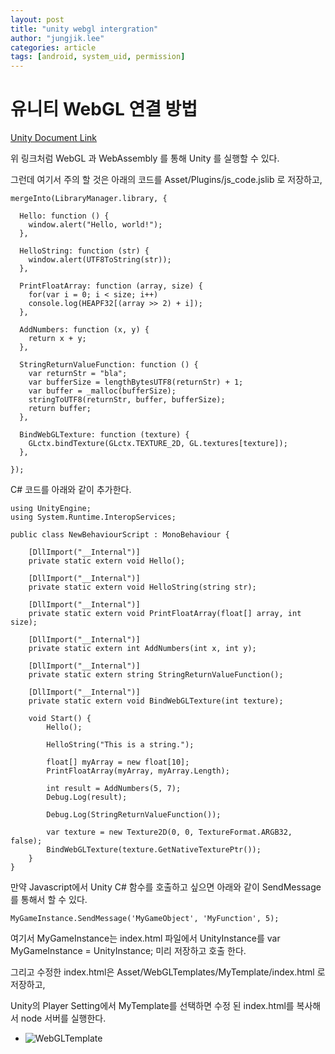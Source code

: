 ```yaml
---
layout: post
title: "unity webgl intergration"
author: "jungjik.lee"
categories: article
tags: [android, system_uid, permission]
---
```


# 유니티 WebGL 연결 방법

[Unity Document Link](https://docs.unity3d.com/Manual/webgl-interactingwithbrowserscripting.html)


위 링크처럼 WebGL 과 WebAssembly 를 통해 Unity 를 실행할 수 있다.

그런데 여기서 주의 할 것은 아래의 코드를 Asset/Plugins/js_code.jslib 로 저장하고,
<pre><code>mergeInto(LibraryManager.library, {

  Hello: function () {
    window.alert("Hello, world!");
  },

  HelloString: function (str) {
    window.alert(UTF8ToString(str));
  },

  PrintFloatArray: function (array, size) {
    for(var i = 0; i < size; i++)
    console.log(HEAPF32[(array >> 2) + i]);
  },

  AddNumbers: function (x, y) {
    return x + y;
  },

  StringReturnValueFunction: function () {
    var returnStr = "bla";
    var bufferSize = lengthBytesUTF8(returnStr) + 1;
    var buffer = _malloc(bufferSize);
    stringToUTF8(returnStr, buffer, bufferSize);
    return buffer;
  },

  BindWebGLTexture: function (texture) {
    GLctx.bindTexture(GLctx.TEXTURE_2D, GL.textures[texture]);
  },

});
</code></pre>

C# 코드를 아래와 같이 추가한다.

<pre><code>using UnityEngine;
using System.Runtime.InteropServices;

public class NewBehaviourScript : MonoBehaviour {

    [DllImport("__Internal")]
    private static extern void Hello();

    [DllImport("__Internal")]
    private static extern void HelloString(string str);

    [DllImport("__Internal")]
    private static extern void PrintFloatArray(float[] array, int size);

    [DllImport("__Internal")]
    private static extern int AddNumbers(int x, int y);

    [DllImport("__Internal")]
    private static extern string StringReturnValueFunction();

    [DllImport("__Internal")]
    private static extern void BindWebGLTexture(int texture);

    void Start() {
        Hello();
        
        HelloString("This is a string.");
        
        float[] myArray = new float[10];
        PrintFloatArray(myArray, myArray.Length);
        
        int result = AddNumbers(5, 7);
        Debug.Log(result);
        
        Debug.Log(StringReturnValueFunction());
        
        var texture = new Texture2D(0, 0, TextureFormat.ARGB32, false);
        BindWebGLTexture(texture.GetNativeTexturePtr());
    }
}
</code></pre>

만약 Javascript에서 Unity C# 함수를 호출하고 싶으면 아래와 같이 SendMessage 를 통해서 할 수 있다.

<pre><code>MyGameInstance.SendMessage('MyGameObject', 'MyFunction', 5);
</code></pre>

여기서 MyGameInstance는 index.html 파일에서 UnityInstance를 var MyGameInstance = UnityInstance; 미리 저장하고
호출 한다.

그리고 수정한 index.html은 Asset/WebGLTemplates/MyTemplate/index.html 로 저장하고,

Unity의 Player Setting에서 MyTemplate를 선택하면 수정 된 index.html를 복사해서 node 서버를 실행한다.

 - ![WebGLTemplate](https://fnwinter.github.io/assets/img/webgl.PNG)